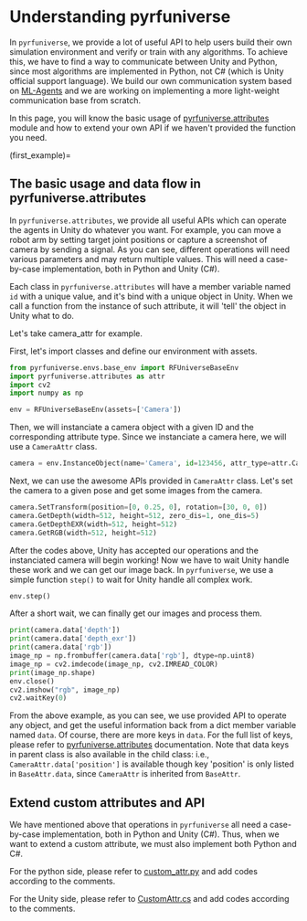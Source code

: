 # Understanding pyrfuniverse

In `pyrfuniverse`, we provide a lot of useful API to help users build their own simulation environment and verify or train with any algorithms. To achieve this, we have to find a way to communicate between Unity and Python, since most algorithms are implemented in Python, not C# (which is Unity official support language). We build our own communication system based on [ML-Agents](https://github.com/Unity-Technologies/ml-agents) and we are working on implementing a more light-weight communication base from scratch.

In this page, you will know the basic usage of [pyrfuniverse.attributes](pyrfuniverse_attributes) module and how to extend your own API if we haven't provided the function you need.

(first_example)=
## The basic usage and data flow in pyrfuniverse.attributes

In `pyrfuniverse.attributes`, we provide all useful APIs which can operate the agents in Unity do whatever you want. For example, you can move a robot arm by setting target joint positions or capture a screenshot of camera by sending a signal. As you can see, different operations will need various parameters and may return multiple values. This will need a case-by-case implementation, both in Python and Unity (C#).

Each class in `pyrfuniverse.attributes` will have a member variable named `id` with a unique value, and it's bind with a unique object in Unity. When we call a function from the instance of such attribute, it will 'tell' the object in Unity what to do. 

Let's take camera_attr for example. 

First, let's import classes and define our environment with assets.
```python
from pyrfuniverse.envs.base_env import RFUniverseBaseEnv
import pyrfuniverse.attributes as attr
import cv2
import numpy as np

env = RFUniverseBaseEnv(assets=['Camera'])
```

Then, we will instanciate a camera object with a given ID and the corresponding attribute type. Since we instanciate a camera here, we will use a `CameraAttr` class.
```python
camera = env.InstanceObject(name='Camera', id=123456, attr_type=attr.CameraAttr)
```

Next, we can use the awesome APIs provided in `CameraAttr` class. Let's 
set the camera to a given pose and get some images from the camera.
```python
camera.SetTransform(position=[0, 0.25, 0], rotation=[30, 0, 0])
camera.GetDepth(width=512, height=512, zero_dis=1, one_dis=5)
camera.GetDepthEXR(width=512, height=512)
camera.GetRGB(width=512, height=512)
```

After the codes above, Unity has accepted our operations and the instanciated camera will begin working! Now we have to wait Unity handle these work and we can get our image back. In `pyrfuniverse`, we use a simple function `step()` to wait for Unity handle all complex work.
```python
env.step()
```

After a short wait, we can finally get our images and process them.
```python
print(camera.data['depth'])
print(camera.data['depth_exr'])
print(camera.data['rgb'])
image_np = np.frombuffer(camera.data['rgb'], dtype=np.uint8)
image_np = cv2.imdecode(image_np, cv2.IMREAD_COLOR)
print(image_np.shape)
env.close()
cv2.imshow("rgb", image_np)
cv2.waitKey(0)
```

From the above example, as you can see, we use provided API to operate any object, and get the useful information back from a dict member variable named `data`. Of course, there are more keys in `data`. For the full list of keys, please refer to [pyrfuniverse.attributes](pyrfuniverse_attributes) documentation. Note that data keys in parent class is also available in the child class: i.e., `CameraAttr.data['position']` is available though key 'position' is only listed in `BaseAttr.data`, since `CameraAttr` is inherited from `BaseAttr`.

## Extend custom attributes and API

We have mentioned above that operations in `pyrfuniverse` all need a case-by-case implementation, both in Python and Unity (C#). Thus, when we want to extend a custom attribute, we must also implement both Python and C#.

For the python side, please refer to [custom_attr.py](https://github.com/mvig-robotflow/pyrfuniverse/blob/main/pyrfuniverse/attributes/custom_attr.py) and add codes according to the comments.

For the Unity side, please refer to [CustomAttr.cs](https://github.com/mvig-robotflow/rfuniverse/blob/main/Assets/RFUniverse/Scripts/Attributes/CustomAttr.cs) and add codes according to the comments.
